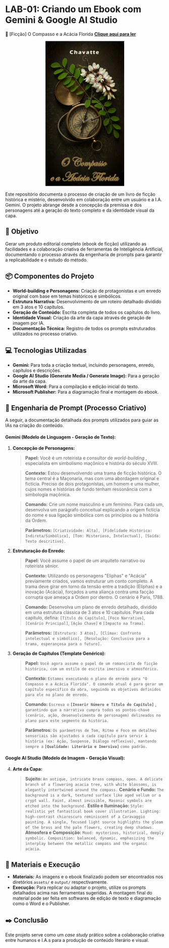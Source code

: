 # LAB-01: Criando um Ebook com Gemini & Google AI Studio

 📖 [Ficção] O Compasso e a Acácia Florida [**Clique aqui para ler**](./output/O_Compasso_e_a_Acacia_Florida.pdf)

<p align="center">
<img src="./assets/book_cover.png" width="250" height="auto"/>
</p>

Este repositório documenta o processo de criação de um livro de ficção histórica e mistério, desenvolvido em colaboração entre um usuário e a I.A. Gemini. O projeto abrange desde a concepção da premissa e dos personagens até a geração do texto completo e da identidade visual da capa.

## 🎯 Objetivo

Gerar um produto editorial completo (ebook de ficção) utilizando as facilidades e a colaboração criativa de ferramentas de Inteligência Artificial, documentando o processo através da engenharia de prompts para garantir a replicabilidade e o estudo do método.

## 📦 Componentes do Projeto

* **World-building e Personagens:** Criação de protagonistas e um enredo original com base em temas históricos e simbólicos.
* **Estrutura Narrativa:** Desenvolvimento de um roteiro detalhado dividido em 3 atos e 10 capítulos.
* **Geração de Conteúdo:** Escrita completa de todos os capítulos do livro.
* **Identidade Visual:** Criação da arte da capa através de geração de imagem por IA.
* **Documentação Técnica:** Registro de todos os prompts estruturados utilizados no processo criativo.

## 💻 Tecnologias Utilizadas

* **Gemini:** Para toda a criação textual, incluindo personagens, enredo, capítulos e descrições.
* **Google AI Studio (Generate Media / Generate Image):** Para a geração da arte da capa.
* **Microsoft Word:** Para a compilação e edição inicial do texto.
* **Microsoft Publisher:** Para a diagramação final e montagem do ebook.

## 🧠 Engenharia de Prompt (Processo Criativo)

A seguir, a documentação detalhada dos prompts utilizados para guiar as IAs na criação do conteúdo.

#### **Gemini (Modelo de Linguagem - Geração de Texto):**

1. **Concepção de Personagens:**

   > **Papel:** Você é um roteirista e consultor de  *world-building* , especialista em simbolismo maçônico e história do século XVIII.
   >

   > **Contexto:** Estou desenvolvendo uma trama de ficção histórica. O tema central é a Maçonaria, mas com uma abordagem original e fictícia. Preciso de dois protagonistas, um homem e uma mulher, cujos nomes e histórias de fundo tenham ressonância com a simbologia maçônica.
   >

   > **Comando:** Crie um nome masculino e um feminino. Para cada um, desenvolva um parágrafo conceitual explicando a origem fictícia do nome e sua ligação simbólica com os princípios ou a história da Ordem.
   >

   > **Parâmetros:** `[Criatividade: Alta], [Fidelidade Histórica: Indireta/Simbólica], [Tom: Misterioso, Intelectual], [Saída: Texto descritivo].`
   >
2. **Estruturação do Enredo:**

   > **Papel:** Você assume o papel de um arquiteto narrativo ou roteirista sênior.
   >

   > **Contexto:** Utilizando os personagens "Eliphas" e "Acácia" previamente criados, vamos estruturar um conto completo. A trama deve girar em torno da tensão entre a tradição (Eliphas) e a inovação (Acácia), forçados a uma aliança contra uma facção corrupta que ameaça a Ordem por dentro. O cenário é Paris, 1788.
   >

   > **Comando:** Desenvolva um plano de enredo detalhado, dividido em uma estrutura clássica de 3 atos e 10 capítulos. Para cada capítulo, defina: `[Título do Capítulo]`, `[Foco Narrativo]`, `[Cenário Principal]`, `[Ação Chave]` e `[Impacto na Trama]`.
   >

   > **Parâmetros:** `[Estrutura: 3 Atos], [Clímax: Confronto intelectual e simbólico], [Resolução: Conclusiva para a trama, esperançosa para o futuro].`
   >
3. **Geração de Capítulos (Template Genérico):**

   > **Papel:** `Você agora assume o papel de um romancista de ficção histórica, com um estilo de escrita imersivo e atmosférico.`
   >

   > **Contexto:** `Estamos executando o plano de enredo para "O Compasso e a Acácia Florida". O comando atual é para gerar um capítulo específico da obra, seguindo os objetivos definidos para ele no plano de enredo.`
   >

   > **Comando:** `Escreva o`  **`[Inserir Número e Título do Capítulo]`** , `garantindo que a narrativa cumpra todos os pontos-chave (cenário, ação, desenvolvimento de personagem) delineados no plano para este segmento da história.`
   >

   > **Parâmetros:** `Os parâmetros de Tom, Ritmo e Foco em detalhes sensoriais são ajustados a cada capítulo para servir à história (ex: Ação, Suspense, Diálogo reflexivo), mantendo sempre a` **`[Qualidade: Literária e Imersiva]`** `como padrão.`
   >

#### **Google AI Studio (Modelo de Imagem - Geração Visual):**

4. **Arte da Capa:**
   > **Sujeito:** `An antique, intricate brass compass, open. A delicate branch of a flowering acacia tree, with white blossoms, is elegantly intertwined around the compass.`
   > **Cenário e Fundo:** `The background is a dark, textured surface like aged vellum or a crypt wall. Faint, almost invisible, Masonic symbols are etched into the background.`
   > **Estilo e Iluminação:** `Style: realistic yet fantastical book cover illustration. Lighting: high-contrast chiaroscuro reminiscent of a Caravaggio painting. A single, focused light source highlights the gleam of the brass and the pale flowers, creating deep shadows.`
   > **Atmosfera e Composição:** `Mood: mysterious, historical, deeply symbolic. Composition: balanced, dynamic, emphasizing the interplay between the metallic compass and the organic acacia.`
   >

## 🚀 Materiais e Execução

* **Materiais:** As imagens e o ebook finalizado podem ser encontrados nos diretórios `assets/` e `output/` respectivamente.
* **Execução:** Para replicar ou adaptar o projeto, utilize os prompts detalhados acima nas ferramentas sugeridas. A montagem final do material pode ser feita em softwares de edição de texto e diagramação como o Word e o Publisher.

## ✒️ Conclusão

Este projeto serve como um *case study* prático sobre a colaboração criativa entre humanos e I.A.s para a produção de conteúdo literário e visual.
